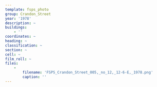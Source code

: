 ```yaml
---
template: fsps_photo
group: Crandon_Street
year: '1978'
description: ~
buildings:
    - ''
coordinates: ~
heading: ~
classification: ~
section: ~
cell: ~
film_roll: ~
files:
    -
        filename: 'FSPS_Crandon_Street_005,_no_12,_12-6-E,_1978.png'
        caption: ''
---
```

